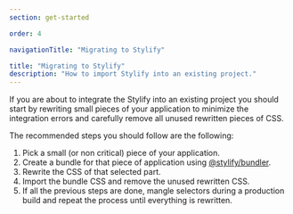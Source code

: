 ```yaml
---
section: get-started

order: 4

navigationTitle: "Migrating to Stylify"

title: "Migrating to Stylify"
description: "How to import Stylify into an existing project."
---
```


If you are about to integrate the Stylify into an existing project you should start by rewriting small pieces of your application to minimize the integration errors and carefully remove all unused rewritten pieces of CSS.

<note><template>
Don't worry about increasing the CSS size in your application by switching to Stylify. Stylify doesn't ship with any predefined CSS and it will generate only that CSS that matches the selectors you use. So if you write nothing, nothing will be generated.<br><br>
Stylify can also generate CSS for each bundle separately so you can create small chunks of CSS and load them only when needed.
</template></note>

The recommended steps you should follow are the following:
1. Pick a small (or non critical) piece of your application.
2. Create a bundle for that piece of application using [@stylify/bundler](/docs/bundler).
3. Rewrite the CSS of that selected part.
4. Import the bundle CSS and remove the unused rewritten CSS.
5. If all the previous steps are done, mangle selectors during a production build and repeat the process until everything is rewritten.

